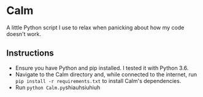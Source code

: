 # Calm
A little Python script I use to relax when panicking about how my code doesn't work.

## Instructions
* Ensure you have Python and pip installed. I tested it with Python 3.6.
* Navigate to the Calm directory and, while connected to the internet, run `pip install -r requirements.txt` to install Calm's dependencies.
* Run `python Calm.py`shiauhsiuhiuh
